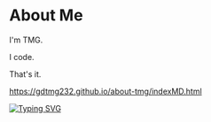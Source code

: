 # About Me
I'm TMG.

I code.

That's it.

https://gdtmg232.github.io/about-tmg/indexMD.html

[![Typing SVG](https://readme-typing-svg.herokuapp.com?size=30&lines=why+do+i+even+code)](https://git.io/typing-svg)
